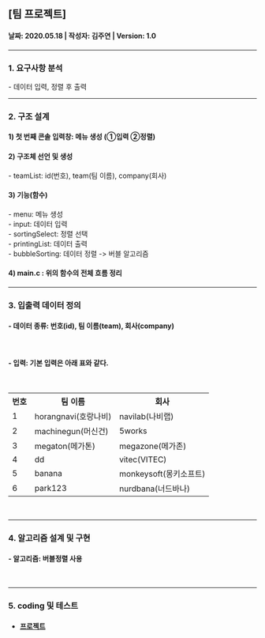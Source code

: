 ## [팀 프로젝트]
<h4>날짜: 2020.05.18 | 작성자: 김주연 | Version: 1.0 </h4>
<hr>
<h3> 1. 요구사항 분석 </h3>
- 데이터 입력, 정렬 후 출력
<br>
<hr>
<h3> 2. 구조 설계 </h3>
<h4> 1) 첫 번째 콘솔 입력창: 메뉴 생성 (①입력 ②정렬)</h4>

<h4> 2) 구조체 선언 및 생성 </h4>
- teamList: id(번호), team(팀 이름), company(회사)

<h4> 3) 기능(함수) </h4>
- menu: 메뉴 생성 <br>
- input: 데이터 입력 <br>
- sortingSelect: 정렬 선택 <br>
- printingList: 데이터 출력 <br>
- bubbleSorting: 데이터 정렬 -> 버블 알고리즘 <br>

<h4> 4) main.c : 위의 함수의 전체 흐름 정리 </h4>
<hr>
<h3> 3. 입출력 데이터 정의 </h3>
<h4>- 데이터 종류: 번호(id), 팀 이름(team), 회사(company) </h4>
<br>
<h4>- 입력: 기본 입력은 아래 표와 같다.</h4>
<br>
<table>
 <tr>
  <th>번호</th>
  <th>팀 이름</th> 
  <th>회사</th>
  </tr>
 
 <tr>
  <td>1</td>
  <td>horangnavi(호랑나비)</td>
  <td>navilab(나비랩)</td>
 </tr>
 
  <tr>
  <td>2</td>
  <td>machinegun(머신건)</td>
  <td>5works</td>
 </tr>
 
  <tr>
  <td>3</td>
  <td>megaton(메가톤)</td>
  <td>megazone(메가존)</td>
 </tr>
 
   <tr>
  <td>4</td>
  <td>dd</td>
  <td>vitec(VITEC)</td>
 </tr>
 
  <tr>
  <td>5</td>
  <td>banana</td>
  <td>monkeysoft(몽키소프트)</td>
 </tr>
 
  <tr>
  <td>6</td>
  <td>park123</td>
  <td>nurdbana(너드바나)</td>
 </tr>
   </table>

<br>
<hr>
<h3> 4. 알고리즘 설계 및 구현 </h3>
<h4>- 알고리즘: 버블정렬 사용</h4>
<br>
<hr>
<h3> 5. coding 및 테스트 </h3>
<ul>
 <li>
<h4><a href="https://github.com/ksa-banana/C_Language/blob/master/TeamProject_20200518.c">프로젝트</a></h4>
 </li>
</ul>
